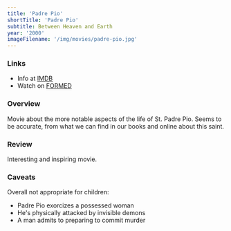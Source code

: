 ```yaml
---
title: 'Padre Pio'
shortTitle: 'Padre Pio'
subtitle: Between Heaven and Earth
year: '2000'
imageFilename: '/img/movies/padre-pio.jpg'
---
```


### Links

* Info at [IMDB](https://www.imdb.com/title/tt0276385/)
* Watch on [FORMED](https://watch.formed.org/padre-pio-between-heaven-and-earth)

### Overview

Movie about the more notable aspects of the life of St. Padre Pio. Seems to be accurate, from what we can find in our books and online about this saint.

### Review

Interesting and inspiring movie.

### Caveats

Overall not appropriate for children:

* Padre Pio exorcizes a possessed woman
* He's physically attacked by invisible demons
* A man admits to preparing to commit murder
